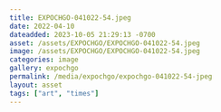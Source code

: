 ```yaml
---
title: EXPOCHGO-041022-54.jpeg
date: 2022-04-10
dateadded: 2023-10-05 21:29:13 -0700
asset: /assets/EXPOCHGO/EXPOCHGO-041022-54.jpeg
image: /assets/EXPOCHGO/EXPOCHGO-041022-54.jpeg
categories: image
gallery: expochgo
permalink: /media/expochgo/expochgo-041022-54-jpeg
layout: asset
tags: ["art", "times"]
--- 
```

